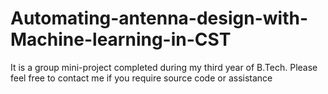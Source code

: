 # Automating-antenna-design-with-Machine-learning-in-CST
It is a group mini-project completed during my third year of B.Tech.
Please feel free to contact me if you require source code or assistance
